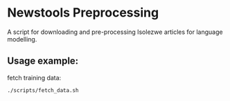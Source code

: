 # Newstools Preprocessing

A script for downloading and pre-processing Isolezwe articles for language modelling.

## Usage example:

fetch training data:
```bash
./scripts/fetch_data.sh
```
